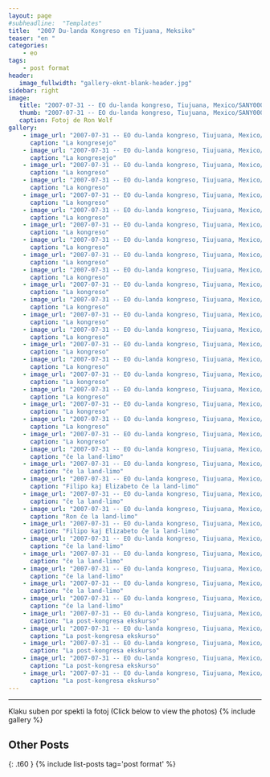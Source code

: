 ```yaml
---
layout: page
#subheadline:  "Templates"
title:  "2007 Du-landa Kongreso en Tijuana, Meksiko"
teaser: "en "
categories:
    - eo
tags:
    - post format
header:
   image_fullwidth: "gallery-eknt-blank-header.jpg"
sidebar: right
image:
   title: "2007-07-31 -- EO du-landa kongreso, Tiujuana, Mexico/SANY0001_2.jpg"
   thumb: "2007-07-31 -- EO du-landa kongreso, Tiujuana, Mexico/SANY0001_2-thumb.jpg"
   caption: Fotoj de Ron Wolf
gallery:
    - image_url: "2007-07-31 -- EO du-landa kongreso, Tiujuana, Mexico/SANY0001_2.jpg"
      caption: "La kongresejo"
    - image_url: "2007-07-31 -- EO du-landa kongreso, Tiujuana, Mexico/SANY0068.jpg"
      caption: "La kongresejo"
    - image_url: "2007-07-31 -- EO du-landa kongreso, Tiujuana, Mexico/SANY0007_2.jpg"
      caption: "La kongreso"
    - image_url: "2007-07-31 -- EO du-landa kongreso, Tiujuana, Mexico/SANY0008_2.jpg"
      caption: "La kongreso"
    - image_url: "2007-07-31 -- EO du-landa kongreso, Tiujuana, Mexico/SANY0009_2.jpg"
      caption: "La kongreso"
    - image_url: "2007-07-31 -- EO du-landa kongreso, Tiujuana, Mexico/SANY0010_2.jpg"
      caption: "La kongreso"
    - image_url: "2007-07-31 -- EO du-landa kongreso, Tiujuana, Mexico/SANY0011.jpg"
      caption: "La kongreso"
    - image_url: "2007-07-31 -- EO du-landa kongreso, Tiujuana, Mexico/SANY0012.jpg"
      caption: "La kongreso"
    - image_url: "2007-07-31 -- EO du-landa kongreso, Tiujuana, Mexico/SANY0013_2.jpg"
      caption: "La kongreso"
    - image_url: "2007-07-31 -- EO du-landa kongreso, Tiujuana, Mexico/SANY0014.jpg"
      caption: "La kongreso"
    - image_url: "2007-07-31 -- EO du-landa kongreso, Tiujuana, Mexico/SANY0034.jpg"
      caption: "La kongreso"
    - image_url: "2007-07-31 -- EO du-landa kongreso, Tiujuana, Mexico/SANY0035.jpg"
      caption: "La kongreso"
    - image_url: "2007-07-31 -- EO du-landa kongreso, Tiujuana, Mexico/SANY0053.jpg"
      caption: "La kongreso"
    - image_url: "2007-07-31 -- EO du-landa kongreso, Tiujuana, Mexico/SANY0055.jpg"
      caption: "La kongreso"
    - image_url: "2007-07-31 -- EO du-landa kongreso, Tiujuana, Mexico/SANY0056.jpg"
      caption: "La kongreso"
    - image_url: "2007-07-31 -- EO du-landa kongreso, Tiujuana, Mexico/SANY0057.jpg"
      caption: "La kongreso"
    - image_url: "2007-07-31 -- EO du-landa kongreso, Tiujuana, Mexico/SANY0058.jpg"
      caption: "La kongreso"
    - image_url: "2007-07-31 -- EO du-landa kongreso, Tiujuana, Mexico/SANY0059.jpg"
      caption: "La kongreso"
    - image_url: "2007-07-31 -- EO du-landa kongreso, Tiujuana, Mexico/SANY0060.jpg"
      caption: "La kongreso"
    - image_url: "2007-07-31 -- EO du-landa kongreso, Tiujuana, Mexico/SANY0061.jpg"
      caption: "La kongreso"
    - image_url: "2007-07-31 -- EO du-landa kongreso, Tiujuana, Mexico/SANY0063.jpg"
      caption: "La kongreso"
    - image_url: "2007-07-31 -- EO du-landa kongreso, Tiujuana, Mexico/SANY0077.jpg"
      caption: "ĉe la land-limo"
    - image_url: "2007-07-31 -- EO du-landa kongreso, Tiujuana, Mexico/SANY0078.jpg"
      caption: "ĉe la land-limo"
    - image_url: "2007-07-31 -- EO du-landa kongreso, Tiujuana, Mexico/SANY0079.jpg"
      caption: "Filipo kaj Elizabeto ĉe la land-limo"
    - image_url: "2007-07-31 -- EO du-landa kongreso, Tiujuana, Mexico/SANY0080.jpg"
      caption: "ĉe la land-limo"
    - image_url: "2007-07-31 -- EO du-landa kongreso, Tiujuana, Mexico/SANY0086.jpg"
      caption: "Ron ĉe la land-limo"
    - image_url: "2007-07-31 -- EO du-landa kongreso, Tiujuana, Mexico/SANY0081.jpg"
      caption: "Filipo kaj Elizabeto ĉe la land-limo"
    - image_url: "2007-07-31 -- EO du-landa kongreso, Tiujuana, Mexico/SANY0082.jpg"
      caption: "ĉe la land-limo"
    - image_url: "2007-07-31 -- EO du-landa kongreso, Tiujuana, Mexico/SANY0083.jpg"
      caption: "ĉe la land-limo"
    - image_url: "2007-07-31 -- EO du-landa kongreso, Tiujuana, Mexico/SANY0084.jpg"
      caption: "ĉe la land-limo"
    - image_url: "2007-07-31 -- EO du-landa kongreso, Tiujuana, Mexico/SANY0085.jpg"
      caption: "ĉe la land-limo"
    - image_url: "2007-07-31 -- EO du-landa kongreso, Tiujuana, Mexico/SANY0087.jpg"
      caption: "ĉe la land-limo"
    - image_url: "2007-07-31 -- EO du-landa kongreso, Tiujuana, Mexico/SANY0069.jpg"
      caption: "La post-kongresa ekskurso"
    - image_url: "2007-07-31 -- EO du-landa kongreso, Tiujuana, Mexico/SANY0013.jpg"
      caption: "La post-kongresa ekskurso"
    - image_url: "2007-07-31 -- EO du-landa kongreso, Tiujuana, Mexico/SANY0015.jpg"
      caption: "La post-kongresa ekskurso"
    - image_url: "2007-07-31 -- EO du-landa kongreso, Tiujuana, Mexico/SANY0018.jpg"
      caption: "La post-kongresa ekskurso"
    - image_url: "2007-07-31 -- EO du-landa kongreso, Tiujuana, Mexico/SANY0019.jpg"
      caption: "La post-kongresa ekskurso"
---
```




<!--more-->
--------------------------
Klaku suben por spekti la fotoj (Click below to view the photos)
{% include gallery %}


## Other Posts
{: .t60 }
{% include list-posts tag='post format' %}
 